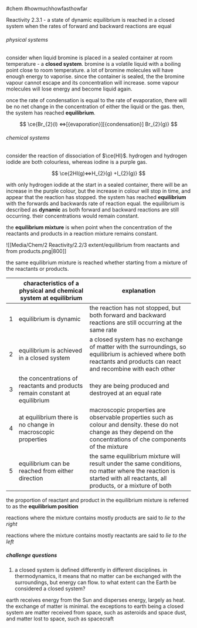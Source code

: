 #chem #howmuchhowfasthowfar

Reactivity 2.3.1 - a state of dynamic equilibrium is reached in a closed system when the rates of forward and backward reactions are equal

###### physical systems
consider when liquid bromine is placed in a sealed container at room temperature - a **closed system**. bromine is a volatile liquid with a boiling point close to room temperature. a lot of bromine molecules will have enough energy to vaporise. since the container is sealed, the the bromine vapour cannot escape and its concentration will increase. some vapour molecules will lose energy and become liquid again.

once the rate of condensation is equal to the rate of evaporation, there will be no net change in the concentration of either the liquid or the gas. then, the system has reached **equilibrium**. 

$$
\ce{Br_{2}(l) <=>[{evaporation}][{condensation}] Br_{2}(g)}
$$

###### chemical systems
consider the reaction of dissociation of $\ce{HI}$. hydrogen and hydrogen iodide are both colourless, whereas iodine is a purple gas.

$$
\ce{2HI(g)<=>H_{2}(g) +I_{2}(g)}
$$

with only hydrogen iodide at the start in a sealed container, there will be an increase in the purple colour, but the increase in colour will stop in time, and appear that the reaction has stopped. the system has reached **equilibrium** with the forwards and backwards rate of reaction equal. the equilibrium is described as **dynamic** as both forward and backward reactions are still occurring. their concentrations would remain constant.

the **equilibrium mixture** is when point when the concentration of the reactants and products in a reaction mixture remains constant.

![[Media/Chem/2 Reactivity/2.2/3 extent/equilibrium from reactants and from products.png|800]]

the same equilibrium mixture is reached whether starting from a mixture of the reactants or products.

|     | characteristics of a physical and chemical system at equilibrium            | explanation                                                                                                                                                            |
| --- | --------------------------------------------------------------------------- | ---------------------------------------------------------------------------------------------------------------------------------------------------------------------- |
| 1   | equilibrium is dynamic                                                      | the reaction has not stopped, but both forward and backward reactions are still occurring at the same rate                                                             |
| 2   | equilibrium is achieved in a closed system                                  | a closed system has no exchange of matter with the surroundings, so equilibrium is achieved where both reactants and products can react and recombine with each other  |
| 3   | the concentrations of reactants and products remain constant at equilibrium | they are being produced and destroyed at an equal rate                                                                                                                 |
| 4   | at equilibrium there is no change in macroscopic properties                 | macroscopic properties are observable properties such as colour and density. these do not change as they depend on the concentrations of che components of the mixture |
| 5   | equilibrium can be reached from either direction                            | the same equilibrium mixture will result under the same conditions, no matter where the reaction is started with all reactants, all products, or a mixture of both     |

the proportion of reactant and product in the equilibrium mixture is referred to as the **equilibrium position**

reactions where the mixture contains mostly products are said to *lie to the right*

reactions where the mixture contains mostly reactants are said to *lie to the left*

##### challenge questions
1. a closed system is defined differently in different disciplines. in thermodynamics, it means that no matter can be exchanged with the surroundings, but energy can flow. to what extent can the Earth be considered a closed system?

earth receives energy from the Sun and disperses energy, largely as heat. the exchange of matter is minimal. the exceptions to earth being a closed system are matter received from space, such as asteroids and space dust, and matter lost to space, such as spacecraft